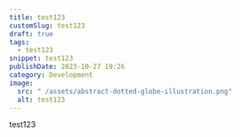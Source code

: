 ```yaml
---
title: test123
customSlug: test123
draft: true
tags:
  - test123
snippet: test123
publishDate: 2023-10-27 19:26
category: Development
image:
  src: " /assets/abstract-dotted-globe-illustration.png"
  alt: test123
---
```

test123